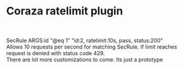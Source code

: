 <h1>Coraza ratelimit plugin</h1>
<br/><br/>
SecRule ARGS:id "@eq 1" "id:2, ratelimit:10s, pass, status:200"
<br/>
Allows 10 requests per second for matching SecRule. If limit reaches request is denied with status code 429.
<br/>
There are lot more customizations to come. Its just a prototype
